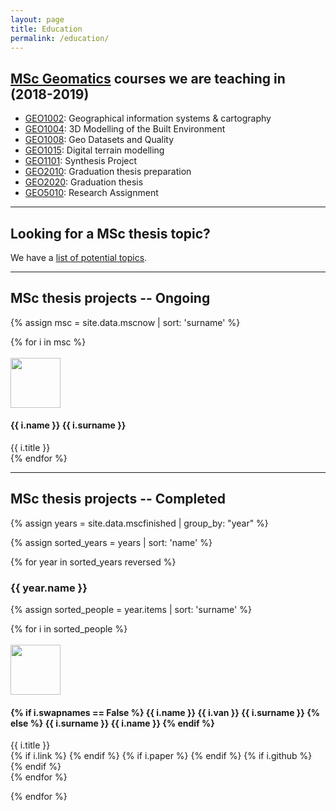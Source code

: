 ```yaml
---
layout: page
title: Education
permalink: /education/
---
```


<section id="courses"></section>

<h2><a href="http://www.geomatics.tudelft.nl">MSc Geomatics</a> courses we are teaching in (2018-2019)</h2>

  * [GEO1002](http://www.studiegids.tudelft.nl/a101_displayCourse.do?course_id=46513): Geographical information systems & cartography
  * [GEO1004](http://www.studiegids.tudelft.nl/a101_displayCourse.do?course_id=47848): 3D Modelling of the Built Environment
  * [GEO1008](http://www.studiegids.tudelft.nl/a101_displayCourse.do?course_id=47852): Geo Datasets and Quality
  * [GEO1015](https://studiegids.tudelft.nl/a101_displayCourse.do?course_id=48143): Digital terrain modelling <a href="https://3d.bk.tudelft.nl/courses/geo1015/"><i class="fas fa-home"></i></a>
  * [GEO1101](http://studiegids.tudelft.nl/a101_displayCourse.do?course_id=47854): Synthesis Project
  * [GEO2010](http://www.studiegids.tudelft.nl/a101_displayCourse.do?course_id=47856): Graduation thesis preparation
  * [GEO2020](http://www.studiegids.tudelft.nl/a101_displayCourse.do?course_id=47855): Graduation thesis <a href="https://3d.bk.tudelft.nl/courses/geo2020/"><i class="fas fa-home"></i></a>
  * [GEO5010](http://studiegids.tudelft.nl/a101_displayCourse.do?course_id=47857): Research Assignment <a href="https://3d.bk.tudelft.nl/courses/geo5010/"><i class="fas fa-home"></i></a>

- - -

<section id="theses"></section>
<h2>Looking for a MSc thesis topic?</h2>

We have a [list of potential topics](msctopics).


- - - 

## MSc thesis projects -- Ongoing

{% assign msc = site.data.mscnow | sort: 'surname' %}

<div class="row">
{% for i in msc %}
  <div class="col-xs-12 col-md-6">
  <div class="media">
    <br/>
    <div class="media-left pull-left">
      <img class="media-object" style="width:80px;height:80px;" src="{{ '/img/msc/' | append: i.image | prepend: site.baseurl }}"/>
    </div>
    <div class="media-body">
      <h4 class="media-heading">{{ i.name }} {{ i.surname }}</h4>
      {{ i.title }}
    </div>
  </div>
</div>
{% endfor %}
</div>


- - -

## MSc thesis projects -- Completed


{% assign years = site.data.mscfinished | group_by: "year" %}

{% assign sorted_years = years | sort: 'name' %}

{% for year in sorted_years reversed %}

<h3> {{ year.name }} </h3>

{% assign sorted_people = year.items | sort: 'surname' %}

<div class="row">
{% for i in sorted_people %}
  <div class="col-xs-12 col-md-6">
  <div class="media">
    <br/>
    <div class="media-left pull-left">
      <a href="{{ i.link }}">
      <img class="media-object" style="width:80px;height:80px;" src="{{ '/img/msc/' | append: i.image | prepend: site.baseurl }}"/>
      <!-- <img class="media-object" data-holder-rendered="true" style="width:64px;height:64px;" src="https://placeimg.com/64/64/any" alt="64x64"> -->
    </a>
    </div>
    <div class="media-body">
      <h4 class="media-heading">
        {% if i.swapnames == False %}
          {{ i.name }} {{ i.van }} {{ i.surname }}
        {% else %}
          {{ i.surname }} {{ i.name }}
        {% endif %}
      </h4>
      {{ i.title }}
      <br/>
        <!-- <small>({{ i.year }})</small> -->
        {% if i.link %}
          <small><a href="{{ i.link }}"><i class="fas fa-book" title="thesis"></i></a></small>
        {% endif %}
        {% if i.paper %}
          <small><a href="{{ i.paper }}"><i class="fas fa-file-alt" title="paper"></i></a></small>
        {% endif %}
        {% if i.github %}
          <small><a href="{{ i.github }}"><i class="fab fa-github" title="github"></i></a></small> 
        {% endif %}
    </div>
  </div>
</div>
{% endfor %}
</div>

{% endfor %}



